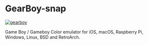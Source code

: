 # GearBoy-snap

[![gearboy](https://snapcraft.io/gearboy/badge.svg)](https://snapcraft.io/gearboy)

Game Boy / Gameboy Color emulator for iOS, macOS, Raspberry Pi, Windows, Linux, BSD and RetroArch.
